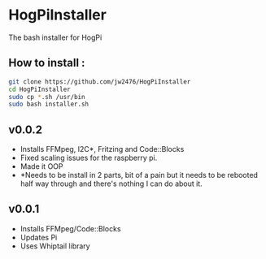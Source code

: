 # HogPiInstaller
The bash installer for HogPi

## How to install :

```sh
git clone https://github.com/jw2476/HogPiInstaller
cd HogPiInstaller
sudo cp *.sh /usr/bin
sudo bash installer.sh
```
## v0.0.2

* Installs FFMpeg, I2C*, Fritzing and Code::Blocks
* Fixed scaling issues for the raspberry pi.
* Made it OOP
* \*Needs to be install in 2 parts, bit of a pain but it needs to be rebooted half way through and there's nothing I can do about it.

## v0.0.1

* Installs FFMpeg/Code::Blocks
* Updates Pi
* Uses Whiptail library


